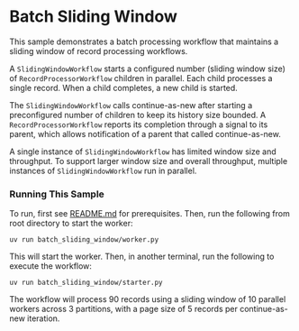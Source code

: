 # Batch Sliding Window

This sample demonstrates a batch processing workflow that maintains a sliding window of record processing workflows.

A `SlidingWindowWorkflow` starts a configured number (sliding window size) of `RecordProcessorWorkflow` children in parallel. Each child processes a single record. When a child completes, a new child is started.

The `SlidingWindowWorkflow` calls continue-as-new after starting a preconfigured number of children to keep its history size bounded. A `RecordProcessorWorkflow` reports its completion through a signal to its parent, which allows notification of a parent that called continue-as-new.

A single instance of `SlidingWindowWorkflow` has limited window size and throughput. To support larger window size and overall throughput, multiple instances of `SlidingWindowWorkflow` run in parallel.

### Running This Sample

To run, first see [README.md](../README.md) for prerequisites. Then, run the following from root directory to start the worker:

    uv run batch_sliding_window/worker.py

This will start the worker. Then, in another terminal, run the following to execute the workflow:

    uv run batch_sliding_window/starter.py

The workflow will process 90 records using a sliding window of 10 parallel workers across 3 partitions, with a page size of 5 records per continue-as-new iteration. 